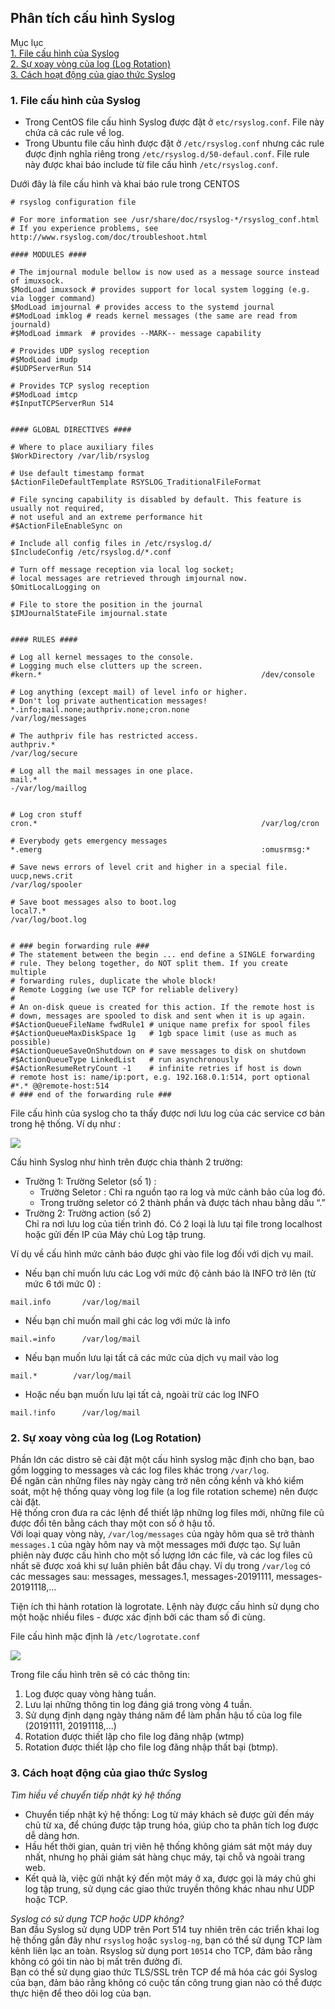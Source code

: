 ## Phân tích cấu hình Syslog  
Mục lục  
[1. File cấu hình của Syslog](#1)  
[2. Sự xoay vòng của log (Log Rotation)](#2)  
[3. Cách hoạt động của giao thức Syslog](#3)  

<a name="1"></a>

### 1. File cấu hình của Syslog  
 - Trong CentOS file cấu hình Syslog được đặt ở `etc/rsyslog.conf`. File này chứa cả các rule về log. 
 - Trong Ubuntu file cấu hình được đặt ở `/etc/rsyslog.conf` nhưng các rule được định nghĩa riêng trong `/etc/rsyslog.d/50-defaul.conf`. File rule này được khai báo include từ file cấu hình `/etc/rsyslog.conf`.   

 Dưới đây là file cấu hình và khai báo rule trong CENTOS  

```
# rsyslog configuration file

# For more information see /usr/share/doc/rsyslog-*/rsyslog_conf.html
# If you experience problems, see http://www.rsyslog.com/doc/troubleshoot.html

#### MODULES ####

# The imjournal module bellow is now used as a message source instead of imuxsock.
$ModLoad imuxsock # provides support for local system logging (e.g. via logger command)
$ModLoad imjournal # provides access to the systemd journal
#$ModLoad imklog # reads kernel messages (the same are read from journald)
#$ModLoad immark  # provides --MARK-- message capability

# Provides UDP syslog reception
#$ModLoad imudp
#$UDPServerRun 514

# Provides TCP syslog reception
#$ModLoad imtcp
#$InputTCPServerRun 514


#### GLOBAL DIRECTIVES ####

# Where to place auxiliary files
$WorkDirectory /var/lib/rsyslog

# Use default timestamp format
$ActionFileDefaultTemplate RSYSLOG_TraditionalFileFormat

# File syncing capability is disabled by default. This feature is usually not required,
# not useful and an extreme performance hit
#$ActionFileEnableSync on

# Include all config files in /etc/rsyslog.d/
$IncludeConfig /etc/rsyslog.d/*.conf

# Turn off message reception via local log socket;
# local messages are retrieved through imjournal now.
$OmitLocalLogging on

# File to store the position in the journal
$IMJournalStateFile imjournal.state


#### RULES ####

# Log all kernel messages to the console.
# Logging much else clutters up the screen.
#kern.*                                                 /dev/console

# Log anything (except mail) of level info or higher.
# Don't log private authentication messages!
*.info;mail.none;authpriv.none;cron.none                /var/log/messages

# The authpriv file has restricted access.
authpriv.*                                              /var/log/secure

# Log all the mail messages in one place.
mail.*                                                  -/var/log/maillog


# Log cron stuff
cron.*                                                  /var/log/cron

# Everybody gets emergency messages
*.emerg                                                 :omusrmsg:*

# Save news errors of level crit and higher in a special file.
uucp,news.crit                                          /var/log/spooler

# Save boot messages also to boot.log
local7.*                                                /var/log/boot.log


# ### begin forwarding rule ###
# The statement between the begin ... end define a SINGLE forwarding
# rule. They belong together, do NOT split them. If you create multiple
# forwarding rules, duplicate the whole block!
# Remote Logging (we use TCP for reliable delivery)
#
# An on-disk queue is created for this action. If the remote host is
# down, messages are spooled to disk and sent when it is up again.
#$ActionQueueFileName fwdRule1 # unique name prefix for spool files
#$ActionQueueMaxDiskSpace 1g   # 1gb space limit (use as much as possible)
#$ActionQueueSaveOnShutdown on # save messages to disk on shutdown
#$ActionQueueType LinkedList   # run asynchronously
#$ActionResumeRetryCount -1    # infinite retries if host is down
# remote host is: name/ip:port, e.g. 192.168.0.1:514, port optional
#*.* @@remote-host:514
# ### end of the forwarding rule ###
```  

File cấu hình của syslog cho ta thấy được nơi lưu log của các service cơ bản trong hệ thống. Ví dụ như :  

<img src="https://i.imgur.com/467XPxW.png">  

Cấu hình Syslog như hình trên được chia thành 2 trường:  
- Trường 1: Trường Seletor (số 1) :
    - Trường Seletor : Chỉ ra nguồn tạo ra log và mức cảnh bảo của log đó.
    - Trong trường seletor có 2 thành phần và được tách nhau bằng dấu “.”  
- Trường 2: Trường action (số 2)  
Chỉ ra nơi lưu log của tiến trình đó. Có 2 loại là lưu tại file trong localhost hoặc gửi đến IP của Máy chủ Log tập trung.  

Ví dụ về cấu hình mức cảnh báo được ghi vào file log đối với dịch vụ mail.  
- Nếu bạn chỉ muốn lưu các Log với mức độ cảnh báo là INFO trở lên (từ mức 6 tới mức 0) :
```
mail.info       /var/log/mail
```
- Nếu bạn chỉ muốn mail ghi các log với mức là info
```
mail.=info      /var/log/mail
```  
- Nếu bạn muốn lưu lại tất cả các mức của dịch vụ mail vào log
```
mail.*        /var/log/mail
```
- Hoặc nếu bạn muốn lưu lại tất cả, ngoài trừ các log INFO
```
mail.!info      /var/log/mail
```  
<a name="2"></a>

### 2. Sự xoay vòng của log (Log Rotation)  

Phần lớn các distro sẽ cài đặt một cấu hình syslog mặc định cho bạn, bao gồm logging to messages và các log files khác trong `/var/log`.  
Để ngăn cản những files này ngày càng trở nên cồng kềnh và khó kiểm soát, một hệ thống quay vòng log file (a log file rotation scheme) nên được cài đặt.  
Hệ thống cron đưa ra các lệnh để thiết lập những log files mới, những file cũ được đổi tên bằng cách thay một con số ở hậu tố.  
Với loại quay vòng này, `/var/log/messages` của ngày hôm qua sẽ trở thành `messages.1` của ngày hôm nay và một messages mới được tạo. Sự luân phiên này được cấu hình cho một số lượng lớn các file, và các log files cũ nhất sẽ được xoá khi sự luân phiên bắt đầu chạy. Ví dụ trong `/var/log` có các messages sau: messages, messages.1, messages-20191111, messages-20191118,…  

Tiện ích thi hành rotation là logrotate. Lệnh này được cấu hình sử dụng cho một hoặc nhiều files - được xác định bởi các tham số đi cùng.

File cấu hình mặc định là `/etc/logrotate.conf`  

<img src="https://i.imgur.com/kajLSGE.png">  

Trong file cấu hình trên sẽ có các thông tin:  
1. Log được quay vòng hàng tuần.  
2. Lưu lại những thông tin log đáng giá trong vòng 4 tuần.  
3. Sử dụng định dạng ngày tháng năm để làm phần hậu tố của log file (20191111, 20191118,...)
4. Rotation được thiết lập cho file log đăng nhập (wtmp)  
5. Rotation được thiết lập cho file log đăng nhập thất bại (btmp).  

<a name="3"></a>

### 3. Cách hoạt động của giao thức Syslog  

*Tìm hiều về chuyển tiếp nhật ký hệ thống*
- Chuyển tiếp nhật ký hệ thống: Log từ máy khách sẽ được gửi đến máy chủ từ xa, để chúng được tập trung hóa, giúp cho ta phân tích log được dễ dàng hơn.  
- Hầu hết thời gian, quản trị viên hệ thống không giám sát một máy duy nhất, nhưng họ phải giám sát hàng chục máy, tại chỗ và ngoài trang web.  
- Kết quả là, việc gửi nhật ký đến một máy ở xa, được gọi là máy chủ ghi log tập trung, sử dụng các giao thức truyền thông khác nhau như UDP hoặc TCP.  

*Syslog có sử dụng TCP hoặc UDP không?*  
Ban đầu Syslog sử dụng UDP trên Port 514 tuy nhiên  trên các triển khai log hệ thống gần đây như `rsyslog` hoặc `syslog-ng`, bạn có thể sử dụng TCP làm kênh liên lạc an toàn.
Rsyslog sử dụng port `10514` cho TCP, đảm bảo rằng không có gói tin nào bị mất trên đường đi.   
Bạn có thể sử dụng giao thức TLS/SSL trên TCP để mã hóa các gói Syslog của bạn, đảm bảo rằng không có cuộc tấn công trung gian nào có thể được thực hiện để theo dõi log của bạn.